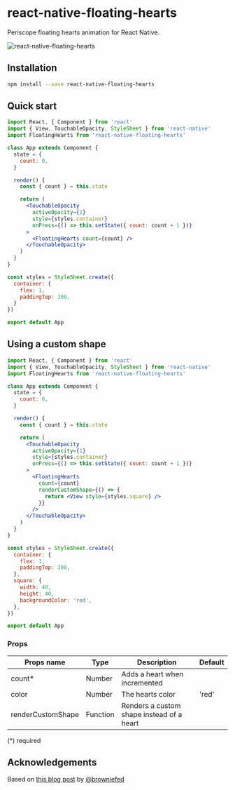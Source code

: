 react-native-floating-hearts
============================
Periscope floating hearts animation for React Native.

![react-native-floating-hearts](http://i.imgur.com/Rz9KfhX.gif)

Installation
------------

```bash
npm install --save react-native-floating-hearts
```

Quick start
-----------

```jsx
import React, { Component } from 'react'
import { View, TouchableOpacity, StyleSheet } from 'react-native'
import FloatingHearts from 'react-native-floating-hearts'

class App extends Component {
  state = {
    count: 0,
  }

  render() {
    const { count } = this.state

    return (
      <TouchableOpacity
        activeOpacity={1}
        style={styles.container}
        onPress={() => this.setState({ count: count + 1 })}
      >
        <FloatingHearts count={count} />
      </TouchableOpacity>
    )
  }
}

const styles = StyleSheet.create({
  container: {
    flex: 1,
    paddingTop: 300,
  }
})

export default App
```

Using a custom shape
--------------------

```jsx
import React, { Component } from 'react'
import { View, TouchableOpacity, StyleSheet } from 'react-native'
import FloatingHearts from 'react-native-floating-hearts'

class App extends Component {
  state = {
    count: 0,
  }

  render() {
    const { count } = this.state

    return (
      <TouchableOpacity
        activeOpacity={1}
        style={styles.container}
        onPress={() => this.setState({ count: count + 1 })}
      >
        <FloatingHearts 
          count={count} 
          renderCustomShape={() => {
            return <View style={styles.square} />
          }}
        />
      </TouchableOpacity>
    )
  }
}

const styles = StyleSheet.create({
  container: {
    flex: 1,
    paddingTop: 300,
  },
  square: { 
    width: 40, 
    height: 40, 
    backgroundColor: 'red',
  },
})

export default App
```

### Props

| Props name        | Type     | Description                                          | Default |
|-------------------|----------|------------------------------------------------------|---------|
| count*            | Number   | Adds a heart when incremented                        |         |
| color             | Number   | The hearts color                                     | 'red'   |
| renderCustomShape | Function | Renders a custom shape instead of a heart            |         |

(*) required

Acknowledgements
----------------
Based on [this blog post](http://browniefed.com/blog/react-native-periscope-hearts-animation/) by [@browniefed](https://twitter.com/browniefed)
